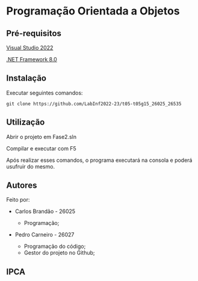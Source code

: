 # Programação Orientada a Objetos

## Pré-requisitos

[Visual Studio 2022]([https://gcc.gnu.org/install/download.html](https://visualstudio.microsoft.com/vs/))

[.NET Framework 8.0]([https://git-scm.com/downloads](https://dotnet.microsoft.com/en-us/))


## Instalação

Executar seguintes comandos:

```
git clone https://github.com/LabInf2022-23/t05-t05g15_26025_26535
```

## Utilização

Abrir o projeto em  Fase2.sln

Compilar e executar com F5

Após realizar esses comandos, o programa executará na consola e poderá usufruir do mesmo.

## Autores

Feito por:

- Carlos Brandão - 26025
    - Programação;
    
- Pedro Carneiro - 26027
    - Programação do código;
    - Gestor do projeto no Github;

## IPCA
